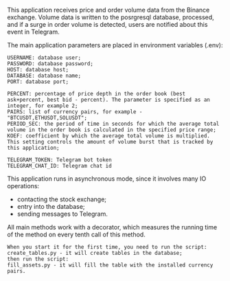 This application receives price and order volume data from the Binance exchange. Volume data is written to the posrgresql database, processed, and if a surge in order volume is detected, users are notified about this event in Telegram.

The main application parameters are placed in environment variables (.env):
```shell
USERNAME: database user;
PASSWORD: database password;
HOST: database host;
DATABASE: database name;
PORT: database port;
```
```shell
PERCENT: percentage of price depth in the order book (best ask+percent, best bid - percent). The parameter is specified as an integer, for example 2;
PAIRS: list of currency pairs, for example - "BTCUSDT,ETHUSDT,SOLUSDT";
PERIOD_SEC: the period of time in seconds for which the average total volume in the order book is calculated in the specified price range;
KOEF: coefficient by which the average total volume is multiplied. This setting controls the amount of volume burst that is tracked by this application;
```
```shell
TELEGRAM_TOKEN: Telegram bot token
TELEGRAM_CHAT_ID: Telegram chat id
```
This application runs in asynchronous mode, since it involves many IO operations:
- contacting the stock exchange;
- entry into the database;
- sending messages to Telegram.

All main methods work with a decorator, which measures the running time of the method on every tenth call of this method.

```shell
When you start it for the first time, you need to run the script:
create_tables.py - it will create tables in the database;
then run the script:
fill_assets.py - it will fill the table with the installed currency pairs.
```